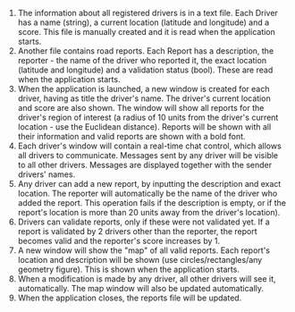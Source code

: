 1. The information about all registered drivers is in a text file. Each Driver has a name (string), a current location (latitude and longitude) and a score. This file is manually created and it is read when the application starts.
2. Another file contains road reports. Each Report has a description, the reporter - the name of the driver who reported it, the exact location (latitude and longitude) and a validation status (bool). These are read when the application starts.
3. When the application is launched, a new window is created for each driver, having as title the driver's name. The driver's current location and score are also shown. The window will show all reports for the driver's region of interest (a radius of 10 units from the driver's current location - use the Euclidean distance). Reports will be shown with all their information and valid reports are shown with a bold font.
4. Each driver's window will contain a real-time chat control, which allows all drivers to communicate. Messages sent by any driver will be visible to all other drivers. Messages are displayed together with the sender drivers' names.
5. Any driver can add a new report, by inputting the description and exact location. The reporter will automatically be the name of the driver who added the report. This operation fails if the description is empty, or if the report's location is more than 20 units away from the driver's location).
6. Drivers can validate reports, only if these were not validated yet. If a report is validated by 2 drivers other than the reporter, the report becomes valid and the reporter's score increases by 1.
7. A new window will show the "map" of all valid reports. Each report's location and description will be shown (use circles/rectangles/any geometry figure). This is shown when the application starts.
8. When a modification is made by any driver, all other drivers will see it, automatically. The map window will also be updated automatically.
9. When the application closes, the reports file will be updated.
